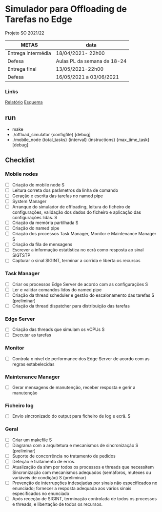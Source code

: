 # Simulador para Offloading de Tarefas no Edge
Projeto SO 2021/22

| METAS | data |
| --- | --- |
| Entrega intermédia | 18/04/2021- 22h00|
| Defesa | Aulas PL da semana de	18-24 |
| Entrega final | 13/05/2021-22h00 |
| Defesa | 16/05/2021 a	03/06/2021 |

### Links
[Relatório](https://docs.google.com/document/d/1tC55xaVY_QENM3Livz2rrTaNydmLdTHq6Gej8J2ZANE/edit)
[Esquema](https://docs.google.com/presentation/d/190iKgZj00AvN4xIBbyooPCvG89EpxFZdq5zakP03UZo/edit#slide=id.g11b2811ab0c_0_9)

## run
- make
- ./offload_simulator {configfile} [debug]
- ./mobile_node {total_tasks} {interval} {instructions} {max_time_task} [debug]


## Checklist

### Mobile nodes
- [ ] Criação do mobile node S
- [ ] Leitura correta dos parâmetros da linha de comando
- [ ] Geração e escrita das tarefas no named pipe
- [ ] System Manager
- [ ] Arranque do simulador de offloading, leitura do ficheiro de configurações, validação dos dados do ficheiro e aplicação das configurações lidas. S
- [ ] Criação da memória partilhada S
- [ ] Criação do named pipe
- [ ] Criação dos processos Task Manager, Monitor e Maintenance Manager S
- [ ] Criação da fila de mensagens
- [ ] Escrever a informação estatística no ecrã como resposta ao sinal SIGTSTP
- [ ] Capturar o sinal SIGINT, terminar a corrida e liberta os recursos

### Task Manager

- [ ] Criar os processos Edge Server de acordo com as configurações S 
- [ ] Ler e validar comandos lidos do named pipe
- [ ] Criação da thread scheduler e gestão do escalonamento das tarefas S (preliminar)
- [ ] Criação da thread dispatcher para distribuição das tarefas

### Edge Server

- [ ] Criação das threads que simulam os vCPUs S
- [ ] Executar as tarefas
### Monitor
- [ ] Controla o nível de performance dos Edge Server de acordo com as regras estabelecidas

### Maintenance Manager
- [ ] Gerar mensagens de manutenção, receber resposta e gerir a manutenção
### Ficheiro log
- [ ] Envio sincronizado do output para ficheiro de log e ecrã. S
### Geral
- [ ] Criar um makefile S
- [ ] Diagrama com a arquitetura e mecanismos de sincronização S (preliminar)
- [ ] Suporte de concorrência no tratamento de pedidos
- [ ] Deteção e tratamento de erros.
- [ ] Atualização da shm por todos os processos e threads que necessitem Sincronização com mecanismos adequados (semáforos, mutexes ou variáveis de condição) S (preliminar)
- [ ] Prevenção de interrupções indesejadas por sinais não especificados no enunciado; fornecer a resposta adequada aos vários sinais especificados no enunciado
- [ ] Após receção de SIGINT, terminação controlada de todos os processos e threads, e libertação de todos os recursos.
